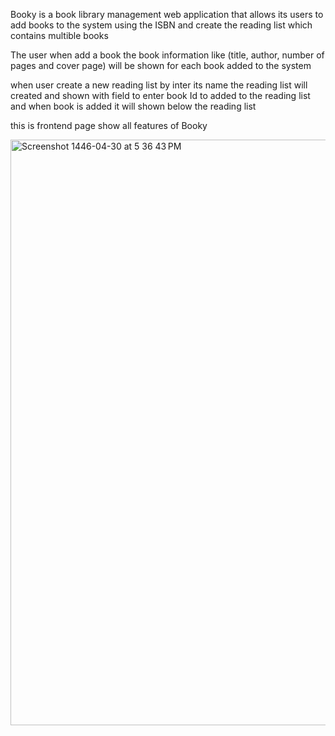 Booky is a book library management web application that allows its users to add books to the system using the ISBN and create the reading list which contains multible books 

The user when add a book the book information like (title, author, number of pages and cover page) will be shown for each book added to the system 

when user create a new reading list by inter its name the reading list will created and shown with field to enter book Id to added to the reading list and when book is added it will 
shown below the reading list

this is frontend page show all features of Booky 

<img width="937" alt="Screenshot 1446-04-30 at 5 36 43 PM" src="https://github.com/user-attachments/assets/215089f8-22a6-42af-849d-bb7693ebc45c">
